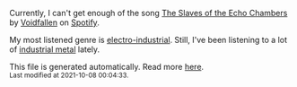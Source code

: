
  Currently, I can't get enough of the song <a href="https://open.spotify.com/track/0Q0JZSPiXU7BaRSdJ1XX4I">The Slaves of the Echo Chambers</a> by <a href="https://open.spotify.com/artist/4eWXxCQ177IPhc5P56RieY">Voidfallen</a> on <a href="https://open.spotify.com/user/9qz2xtkur2fengfsdcq8dd907?si=kq2SVrUkSNe0z1NJjpt7kg">Spotify</a>.

  My most listened genre is <a href="https://duckduckgo.com/?q=electro-industrial music">electro-industrial</a>.
  Still, I've been listening to a lot of <a href="https://duckduckgo.com/?q=industrial metal music">industrial metal</a> lately.

  This file is generated automatically. Read more <a href="https://github.com/CodeF0x/CodeF0x/blob/master/IMPORTANT.md">here</a>.
  <br>
  <sub>Last modified at 2021-10-08 00:04:33.</sub>
  